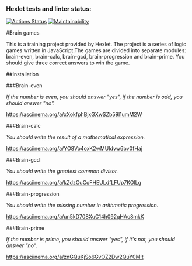### Hexlet tests and linter status:
[![Actions Status](https://github.com/nathalieMalsh/frontend-project-44/actions/workflows/hexlet-check.yml/badge.svg)](https://github.com/nathalieMalsh/frontend-project-44/actions)
[![Maintainability](https://api.codeclimate.com/v1/badges/99d14e36295810008f35/maintainability)](https://codeclimate.com/github/nathalieMalsh/frontend-project-44/maintainability)

#Brain games

This is a training project provided by Hexlet. The project is a series of logic games written in JavaScript.The games are divided into separate modules: brain-even, brain-calc, brain-gcd, brain-progression and brain-prime. You should give three correct answers to win the game.

##Installation

###Brain-even

_If the number is even, you should answer "yes", if the number is odd, you should answer "no"._

https://asciinema.org/a/xXokfphBjxGXwSZb59l1umM2W

###Brain-calc

_You should write the result of a mathematical expression._

https://asciinema.org/a/YO8Vo4oxK2wMUIdvw6bv0fHaj

###Brain-gcd

_You should write the greatest common divisor._

https://asciinema.org/a/kZdzOuCoFHEULdfLFUp7KOlLg

###Brain-progression

_You should write the missing number in arithmetic progression._

https://asciinema.org/a/un5kD70SXuC14h092qHAc8mkK

###Brain-prime

_If the number is prime, you should answer "yes", if it's not, you should answer "no"._

https://asciinema.org/a/znGQuKjSo6GvOZ2Dw2QuY0Mlt
